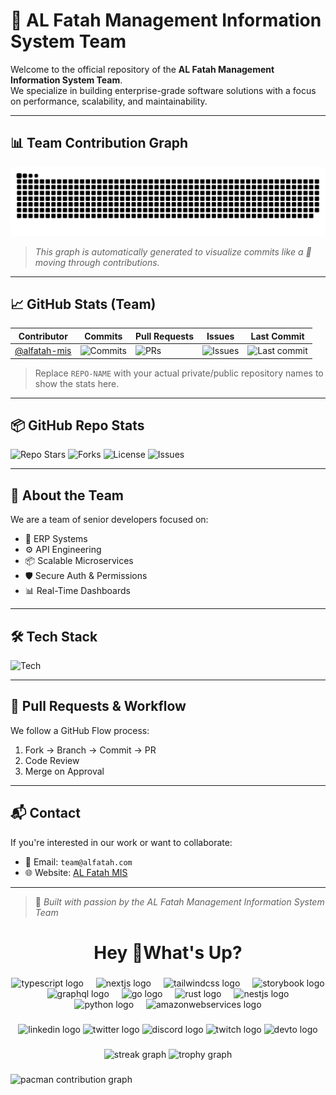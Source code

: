 # 🚀 AL Fatah Management Information System Team

Welcome to the official repository of the **AL Fatah Management Information System Team**.  
We specialize in building enterprise-grade software solutions with a focus on performance, scalability, and maintainability.

---

## 📊 Team Contribution Graph

![Contribution Graph](https://github.com/Platane/snk/raw/output/github-contribution-grid-snake.svg?raw=true)

> _This graph is automatically generated to visualize commits like a 🐍 moving through contributions._

---

## 📈 GitHub Stats (Team)

| Contributor | Commits | Pull Requests | Issues | Last Commit |
|-------------|---------|---------------|--------|-------------|
| [@alfatah-mis](https://github.com/alfatah-mis) | ![Commits](https://badgen.net/github/commits/alfatah-mis/REPO-NAME) | ![PRs](https://badgen.net/github/prs/alfatah-mis/REPO-NAME) | ![Issues](https://badgen.net/github/issues/alfatah-mis/REPO-NAME) | ![Last commit](https://badgen.net/github/last-commit/alfatah-mis/REPO-NAME) |

> Replace `REPO-NAME` with your actual private/public repository names to show the stats here.

---

## 📦 GitHub Repo Stats

![Repo Stars](https://img.shields.io/github/stars/alfatah-mis/REPO-NAME?style=flat-square)
![Forks](https://img.shields.io/github/forks/alfatah-mis/REPO-NAME?style=flat-square)
![License](https://img.shields.io/github/license/alfatah-mis/REPO-NAME?style=flat-square)
![Issues](https://img.shields.io/github/issues/alfatah-mis/REPO-NAME?style=flat-square)

---

## 👥 About the Team

We are a team of senior developers focused on:

- 🏢 ERP Systems  
- ⚙️ API Engineering  
- 📦 Scalable Microservices  
- 🛡️ Secure Auth & Permissions  
- 📊 Real-Time Dashboards

---

## 🛠️ Tech Stack

![Tech](https://skillicons.dev/icons?i=dotnet,js,html,css,github,windows)

---

## 🔄 Pull Requests & Workflow

We follow a GitHub Flow process:

1. Fork → Branch → Commit → PR  
2. Code Review  
3. Merge on Approval  

---

## 📬 Contact

If you're interested in our work or want to collaborate:

- 📧 Email: `team@alfatah.com`  
- 🌐 Website: [AL Fatah MIS](https://alfatahbd.com)

---

> 🧠 _Built with passion by the AL Fatah Management Information System Team_

<h1 align="center">Hey 👋What's Up?</h1>

###

<div align="center">
  <img src="https://skillicons.dev/icons?i=ts" height="60" alt="typescript logo"  />
  <img width="12" />
  <img src="https://skillicons.dev/icons?i=nextjs" height="60" alt="nextjs logo"  />
  <img width="12" />
  <img src="https://skillicons.dev/icons?i=tailwind" height="60" alt="tailwindcss logo"  />
  <img width="12" />
  <img src="https://cdn.jsdelivr.net/gh/devicons/devicon/icons/storybook/storybook-original.svg" height="60" alt="storybook logo"  />
  <img width="12" />
  <img src="https://skillicons.dev/icons?i=graphql" height="60" alt="graphql logo"  />
  <img width="12" />
  <img src="https://skillicons.dev/icons?i=go" height="60" alt="go logo"  />
  <img width="12" />
  <img src="https://skillicons.dev/icons?i=rust" height="60" alt="rust logo"  />
  <img width="12" />
  <img src="https://skillicons.dev/icons?i=nestjs" height="60" alt="nestjs logo"  />
  <img width="12" />
  <img src="https://skillicons.dev/icons?i=py" height="60" alt="python logo"  />
  <img width="12" />
  <img src="https://skillicons.dev/icons?i=aws" height="60" alt="amazonwebservices logo"  />
</div>

###

<div align="center">
  <img src="https://img.shields.io/static/v1?message=LinkedIn&logo=linkedin&label=&color=0077B5&logoColor=white&labelColor=&style=for-the-badge" height="25" alt="linkedin logo"  />
  <img src="https://img.shields.io/static/v1?message=Twitter&logo=twitter&label=&color=1DA1F2&logoColor=white&labelColor=&style=for-the-badge" height="25" alt="twitter logo"  />
  <img src="https://img.shields.io/static/v1?message=Discord&logo=discord&label=&color=7289DA&logoColor=white&labelColor=&style=for-the-badge" height="25" alt="discord logo"  />
  <img src="https://img.shields.io/static/v1?message=Twitch&logo=twitch&label=&color=9146FF&logoColor=white&labelColor=&style=for-the-badge" height="25" alt="twitch logo"  />
  <img src="https://img.shields.io/static/v1?message=dev.to&logo=dev.to&label=&color=0A0A0A&logoColor=white&labelColor=&style=for-the-badge" height="25" alt="devto logo"  />
</div>

###

<div align="center">
  <img src="https://streak-stats.demolab.com?user=maurodesouza&locale=en&mode=daily&theme=dracula&hide_border=false&border_radius=5&order=3" height="150" alt="streak graph"  />
  <img src="https://github-profile-trophy.vercel.app?username=maurodesouza&theme=dracula&column=-1&row=1&margin-w=8&margin-h=8&no-bg=false&no-frame=false&order=4" height="150" alt="trophy graph"  />
</div>

###

<picture>
  <source media="(prefers-color-scheme: dark)" srcset="https://raw.githubusercontent.com/maurodesouza/maurodesouza/output/pacman-contribution-graph-dark.svg">
  <source media="(prefers-color-scheme: light)" srcset="https://raw.githubusercontent.com/maurodesouza/maurodesouza/output/pacman-contribution-graph.svg">
  <img alt="pacman contribution graph" src="https://raw.githubusercontent.com/maurodesouza/maurodesouza/output/pacman-contribution-graph.svg">
</picture>

###
